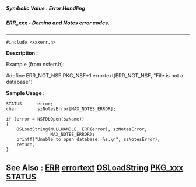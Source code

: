##### Symbolic Value : Error Handling
##### ERR_xxx - Domino and Notes error codes.
---
```
#include <xxxerr.h>
```
**Description :**

Example (from nsferr.h):

#define     ERR_NOT_NSF   PKG_NSF+1
  errortext(ERR_NOT_NSF, "File is not a database")

**Sample Usage :**
```
STATUS      error;
char        szNotesError[MAX_NOTES_ERROR];

if (error = NSFDbOpen(szName))
{
    OSLoadString(NULLHANDLE, ERR(error), szNotesError,
                 MAX_NOTES_ERROR);
    printf("Unable to open database: %s.\n", szNotesError);
    return;
}
```
**See Also :**
[ERR](/domino-c-api-docs/reference/Func/ERR)
[errortext](/domino-c-api-docs/reference/Symb/errortext)
[OSLoadString](/domino-c-api-docs/reference/Func/OSLoadString)
[PKG_xxx](/domino-c-api-docs/reference/Symb/PKG_xxx)
[STATUS](/domino-c-api-docs/reference/Data/STATUS)
---
